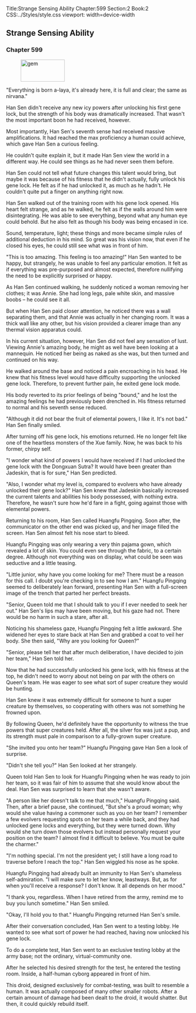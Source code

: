 Title:Strange Sensing Ability 
Chapter:599 
Section:2 
Book:2 
CSS:../Styles/style.css 
viewport: width=device-width
  
## Strange Sensing Ability
### Chapter 599 
<figure>
	<img src="../Images/gem.gif" alt="gem" id="gem" width="120" height="60" />
</figure>
  

  
  "Everything is born a-laya, it's already here, it is full and clear; the same as nirvana."

Han Sen didn't receive any new icy powers after unlocking his first gene lock, but the strength of his body was dramatically increased. That wasn't the most important boon he had received, however.

Most importantly, Han Sen's seventh sense had received massive amplifications. It had reached the max proficiency a human could achieve, which gave Han Sen a curious feeling.

He couldn't quite explain it, but it made Han Sen view the world in a different way. He could see things as he had never seen them before.

Han Sen could not tell what future changes this talent would bring, but maybe it was because of his fitness that he didn't actually, fully unlock his gene lock. He felt as if he had unlocked it, as much as he hadn't. He couldn't quite put a finger on anything right now.

Han Sen walked out of the training room with his gene lock opened. His heart felt strange, and as he walked, he felt as if the walls around him were disintegrating. He was able to see everything, beyond what any human eye could behold. But he also felt as though his body was being encased in ice.

Sound, temperature, light; these things and more became simple rules of additional deduction in his mind. So great was his vision now, that even if he closed his eyes, he could still see what was in front of him.

"This is too amazing. This feeling is too amazing!" Han Sen wanted to be happy, but strangely, he was unable to feel any particular emotion. It felt as if everything was pre-purposed and almost expected, therefore nullifying the need to be explicitly surprised or happy.

As Han Sen continued walking, he suddenly noticed a woman removing her clothes; it was Annie. She had long legs, pale white skin, and massive boobs – he could see it all.

But when Han Sen paid closer attention, he noticed there was a wall separating them, and that Annie was actually in her changing room. It was a thick wall like any other, but his vision provided a clearer image than any thermal vision apparatus could.

In his current situation, however, Han Sen did not feel any sensation of lust. Viewing Annie's amazing body, he might as well have been looking at a mannequin. He noticed her being as naked as she was, but then turned and continued on his way.

He walked around the base and noticed a pain encroaching in his head. He knew that his fitness level would have difficulty supporting the unlocked gene lock. Therefore, to prevent further pain, he exited gene lock mode.

His body reverted to its prior feelings of being "bound," and he lost the amazing feelings he had previously been drenched in. His fitness returned to normal and his seventh sense reduced.

"Although it did not bear the fruit of elemental powers, I like it. It's not bad." Han Sen finally smiled.

After turning off his gene lock, his emotions returned. He no longer felt like one of the heartless monsters of the Xue family. Now, he was back to his former, chirpy self.

"I wonder what kind of powers I would have received if I had unlocked the gene lock with the Dongxuan Sutra? It would have been greater than Jadeskin, that is for sure," Han Sen predicted.

"Also, I wonder what my level is, compared to evolvers who have already unlocked their gene lock?" Han Sen knew that Jadeskin basically increased the current talents and abilities his body possessed, with nothing extra. Therefore, he wasn't sure how he'd fare in a fight, going against those with elemental powers.

Returning to his room, Han Sen called Huangfu Pingqing. Soon after, the communicator on the other end was picked up, and her image filled the screen. Han Sen almost felt his nose start to bleed.

Huangfu Pingqing was only wearing a very thin pajama gown, which revealed a lot of skin. You could even see through the fabric, to a certain degree. Although not everything was on display, what could be seen was seductive and a little teasing.

"Little junior, why have you come looking for me? There must be a reason for this call. I doubt you're checking in to see how I am." Huangfu Pingqing seemed to deliberately lean forward, presenting Han Sen with a full-screen image of the trench that parted her perfect breasts.

"Senior, Queen told me that I should talk to you if I ever needed to seek her out." Han Sen's lips may have been moving, but his gaze had not. There would be no harm in such a stare, after all.

Noticing his shameless gaze, Huangfu Pingqing felt a little awkward. She widened her eyes to stare back at Han Sen and grabbed a coat to veil her body. She then said, "Why are you looking for Queen?"

"Senior, please tell her that after much deliberation, I have decided to join her team," Han Sen told her.

Now that he had successfully unlocked his gene lock, with his fitness at the top, he didn't need to worry about not being on par with the others on Queen's team. He was eager to see what sort of super creature they would be hunting.

Han Sen knew it was extremely difficult for someone to hunt a super creature by themselves, so cooperating with others was not something he frowned upon.

By following Queen, he'd definitely have the opportunity to witness the true powers that super creatures held. After all, the silver fox was just a pup, and its strength must pale in comparison to a fully-grown super creature.

"She invited you onto her team?" Huangfu Pingqing gave Han Sen a look of surprise.

"Didn't she tell you?" Han Sen looked at her strangely.

Queen told Han Sen to look for Huangfu Pingqing when he was ready to join her team, so it was fair of him to assume that she would know about the deal. Han Sen was surprised to learn that she wasn't aware.

"A person like her doesn't talk to me that much," Huangfu Pingqing said. Then, after a brief pause, she continued, "But she's a proud woman; why would she value having a commoner such as you on her team? I remember a few evolvers requesting spots on her team a while back, and they had unlocked gene locks and everything, but they were turned down. Why would she turn down those evolvers but instead personally request your position on the team? I almost find it difficult to believe. You must be quite the charmer."

"I'm nothing special. I'm not the president yet; I still have a long road to traverse before I reach the top." Han Sen wiggled his nose as he spoke.

Huangfu Pingqing had already built an immunity to Han Sen's shameless self-admiration. "I will make sure to let her know, leastways. But, as for when you'll receive a response? I don't know. It all depends on her mood."

"I thank you, regardless. When I have retired from the army, remind me to buy you lunch sometime." Han Sen smiled.

"Okay, I'll hold you to that." Huangfu Pingqing returned Han Sen's smile.

After their conversation concluded, Han Sen went to a testing lobby. He wanted to see what sort of power he had reached, having now unlocked his gene lock.

To do a complete test, Han Sen went to an exclusive testing lobby at the army base; not the ordinary, virtual-community one.

After he selected his desired strength for the test, he entered the testing room. Inside, a half-human cyborg appeared in front of him.

This droid, designed exclusively for combat-testing, was built to resemble a human. It was actually composed of many other smaller robots. After a certain amount of damage had been dealt to the droid, it would shatter. But then, it could quickly rebuild itself.
